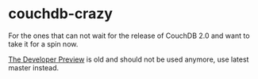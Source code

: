 # couchdb-crazy

For the ones that can not wait for the release of CouchDB 2.0 and want to take it for a spin now.

[The Developer Preview](https://couchdb.apache.org/developer-preview/2.0/) is old and should not be used anymore, use latest master instead.
